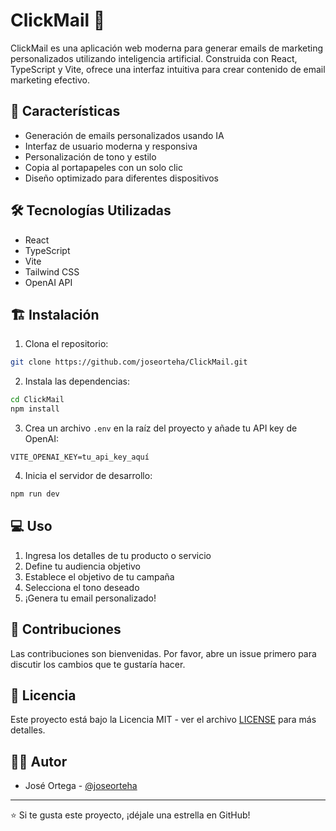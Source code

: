 # ClickMail 📧

ClickMail es una aplicación web moderna para generar emails de marketing personalizados utilizando inteligencia artificial. Construida con React, TypeScript y Vite, ofrece una interfaz intuitiva para crear contenido de email marketing efectivo.

## 🚀 Características

- Generación de emails personalizados usando IA
- Interfaz de usuario moderna y responsiva
- Personalización de tono y estilo
- Copia al portapapeles con un solo clic
- Diseño optimizado para diferentes dispositivos

## 🛠️ Tecnologías Utilizadas

- React
- TypeScript
- Vite
- Tailwind CSS
- OpenAI API

## 🏗️ Instalación

1. Clona el repositorio:
```bash
git clone https://github.com/joseorteha/ClickMail.git
```

2. Instala las dependencias:
```bash
cd ClickMail
npm install
```

3. Crea un archivo `.env` en la raíz del proyecto y añade tu API key de OpenAI:
```
VITE_OPENAI_KEY=tu_api_key_aquí
```

4. Inicia el servidor de desarrollo:
```bash
npm run dev
```

## 💻 Uso

1. Ingresa los detalles de tu producto o servicio
2. Define tu audiencia objetivo
3. Establece el objetivo de tu campaña
4. Selecciona el tono deseado
5. ¡Genera tu email personalizado!

## 🤝 Contribuciones

Las contribuciones son bienvenidas. Por favor, abre un issue primero para discutir los cambios que te gustaría hacer.

## 📝 Licencia

Este proyecto está bajo la Licencia MIT - ver el archivo [LICENSE](LICENSE) para más detalles.

## 👨‍💻 Autor

- José Ortega - [@joseorteha](https://github.com/joseorteha)

---
⭐️ Si te gusta este proyecto, ¡déjale una estrella en GitHub!
